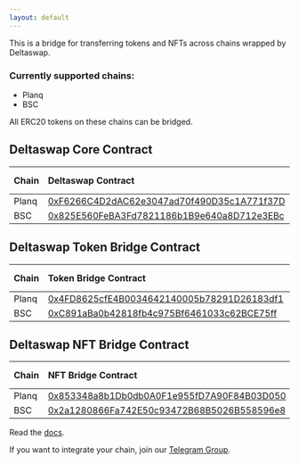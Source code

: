 ```yaml
---
layout: default
---
```


This is a bridge for transferring tokens and NFTs across chains wrapped by Deltaswap.  

### Currently supported chains:
 * Planq
 * BSC
  
All ERC20 tokens on these chains can be bridged.  
  
## Deltaswap Core Contract

| Chain | Deltaswap Contract                                                                                                         | Deltaswap ChainID |
|:------|:---------------------------------------------------------------------------------------------------------------------------|:------------------|
| Planq | [0xF6266C4D2dAC62e3047ad70f490D35c1A771f37D](https://evm.planq.network/address/0xF6266C4D2dAC62e3047ad70f490D35c1A771f37D) | 7070              |
| BSC   | [0x825E560FeBA3Fd7821186b1B9e640a8D712e3EBc](https://bscscan.com/address/0x825E560FeBA3Fd7821186b1B9e640a8D712e3EBc)       | 4                 |

  
## Deltaswap Token Bridge Contract

| Chain | Token Bridge Contract                                                                                                      | Deltaswap ChainID |
|:------|:---------------------------------------------------------------------------------------------------------------------------|:------------------|
| Planq | [0x4FD8625cfE4B0034642140005b78291D26183df1](https://evm.planq.network/address/0x4FD8625cfE4B0034642140005b78291D26183df1) | 7070              |
| BSC   | [0xC891aBa0b42818fb4c975Bf6461033c62BCE75ff](https://bscscan.com/address/0xC891aBa0b42818fb4c975Bf6461033c62BCE75ff)       | 4                 |

  
## Deltaswap NFT Bridge Contract

| Chain | NFT Bridge Contract                                                                                                            | Deltaswap ChainID |
|:------|:---------------------------------------------------------------------------------------------------------------------------|:------------------|
| Planq | [0x853348a8b1Db0db0A0F1e955fD7A90F84B03D050](https://evm.planq.network/address/0x853348a8b1Db0db0A0F1e955fD7A90F84B03D050) | 7070              |
| BSC   | [0x2a1280866Fa742E50c93472B68B5026B558596e8](https://bscscan.com/address/0x2a1280866Fa742E50c93472B68B5026B558596e8)       | 4                 |

  
Read the [docs](https://docs.planq.network/for-users/bridge).  
  
If you want to integrate your chain, join our [Telegram Group](https://t.me/planqnetwork).  